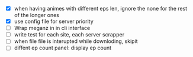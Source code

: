- [x] when having animes with different eps len, ignore the none for the rest of the longer ones
- [x] use config file for server priority
- [ ] Wrap meganz in in cli interface
- [ ] write test for each site, each server scrapper
- [ ] when file file is interupted while downloding, skipit
- [ ] diffent ep count panel: display ep count